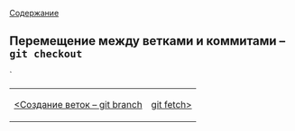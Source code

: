 [Содержание](./readme.md)

## Перемещение между ветками и коммитами – `git checkout`

`

<table width="100%">
<td>

[<Создание веток – git branch](./branch.md)

</td>
<td>

<div style="text-align:right">

[git fetch>](./fetch.md)

</div>

</td>
</table>